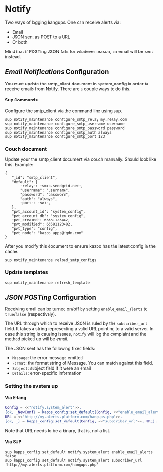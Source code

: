 # Notify

Two ways of logging hangups. One can receive alerts via:

* Email
* JSON sent as POST to a URL
* Or both

Mind that if POSTing JSON fails for whatever reason, an email will be sent instead.

## *Email Notifications* Configuration
You must update the smtp_client document in system_config in order to receive emails from Notify. There are a couple ways to do this.

#### Sup Commands
Configure the smtp_client via the command line using sup.
```
sup notify_maintenance configure_smtp_relay my.relay.com
sup notify_maintenance configure_smtp_username username
sup notify_maintenance configure_smtp_password password
sup notify_maintenance configure_smtp_auth always
sup notify_maintenance configure_smtp_port 123
```

### Couch document
Update your the smtp_client document via couch manually. Should look like this.
Example:
```
{
   "_id": "smtp_client",
   "default": {
       "relay": "smtp.sendgrid.net",
       "username": "username",
       "password": "password",
       "auth": "always",
       "port": "587",
   },
   "pvt_account_id": "system_config",
   "pvt_account_db": "system_config",
   "pvt_created": 63581123482,
   "pvt_modified": 63581123482,
   "pvt_type": "config",
   "pvt_node": "kazoo_apps@fqdn.com"
}

```


After you modify this document to ensure kazoo has the latest config in the cache.
```
sup notify_maintenance reload_smtp_configs
```

### Update templates
```
sup notify_maintenance refresh_template
```


## *JSON POSTing* Configuration

Receiving email can be turned on/off by setting `enable_email_alerts` to `true`/`false` (respectively).

The URL through which to receive JSON is ruled by the `subscriber_url` field.
It takes a string representing a valid URL pointing to a valid server.
In case this string is causing issues, `notify` will log the complaint and the method
picked up will be *email*.

The JSON sent has the following fixed fields:

* `Message`: the error message emitted
* `Format`: the format string of Message. You can match against this field.
* `Subject`: subject field if it were an email
* `Details`: error-specific information

### Setting the system up

#### Via Erlang
```erlang
Config = <<"notify.system_alert">>.
{ok, _NewConf} = kapps_config:set_default(Config, <<"enable_email_alerts">>, false).
URL = <<"http://my.alerts.platform.com/hangups.php">>.
{ok, _} = kapps_config:set_default(Config, <<"subscriber_url">>, URL).
```

Note that URL needs to be a binary, that is, not a list.

#### Via SUP

    sup kapps_config set_default notify.system_alert enable_email_alerts false
    sup kapps_config set_default notify.system_alert subscriber_url 'http://my.alerts.platform.com/hangups.php'
